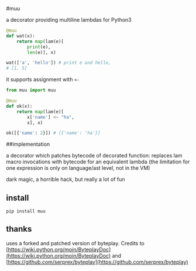 #muu

a decorator providing multiline lambdas for Python3

```python
@muu
def wat(x):
	return map(lam(e)[
		print(e),
		len(e)], x)

wat(['a', 'hello']) # print e and hello, 
# [1, 5]
```

it supports assignment with `<-`

```python
from muu import muu

@muu
def ok(x):
	return map(lam(e)[
		x['name'] <~ "ha",
		x], x)

ok([{'name': 2}]) # [{'name': 'ha'}]
```

##implementation

a decorator which patches bytecode of decorated function: replaces lam macro invocations with
bytecode for an equivalent lambda (the limitation for one expression is only on language/ast level, not in the VM)

dark magic, a horrible hack, but really a lot of fun

## install

```
pip install muu
```

## thanks

uses a forked and patched version of byteplay. Credits to [https://wiki.python.org/moin/ByteplayDoc](https://wiki.python.org/moin/ByteplayDoc) and [https://github.com/serprex/byteplay](https://github.com/serprex/byteplay)
